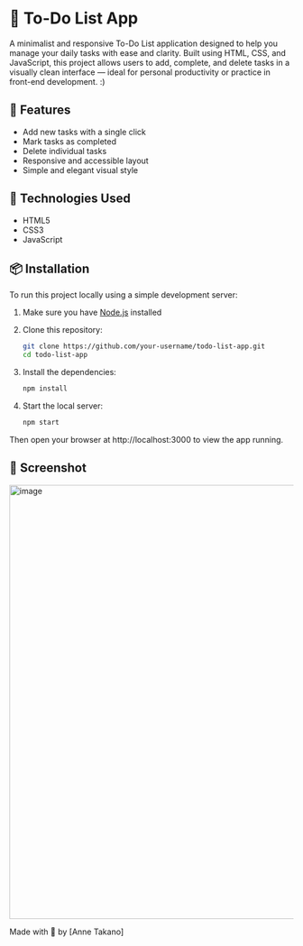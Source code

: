 # 📝 To-Do List App

A minimalist and responsive To-Do List application designed to help you manage your daily tasks with ease and clarity. Built using HTML, CSS, and JavaScript, this project allows users to add, complete, and delete tasks in a visually clean interface — ideal for personal productivity or practice in front-end development. :)

## 🚀 Features

- Add new tasks with a single click
- Mark tasks as completed
- Delete individual tasks
- Responsive and accessible layout
- Simple and elegant visual style

## 🧪 Technologies Used

- HTML5
- CSS3
- JavaScript

## 📦 Installation

To run this project locally using a simple development server:

1. Make sure you have [Node.js](https://nodejs.org/) installed
2. Clone this repository:
   
   ```bash
   git clone https://github.com/your-username/todo-list-app.git
   cd todo-list-app
   ```
3. Install the dependencies:
   ```bash
   npm install
   ```
   
4. Start the local server:
   ```bash
   npm start
   ```
   
Then open your browser at http://localhost:3000 to view the app running.

## 📸 Screenshot

<img width="1476" height="770" alt="image" src="https://github.com/user-attachments/assets/7336c9f1-ce56-4202-9ea2-75746ba4ab7c" />


Made with 💜 by [Anne Takano]
